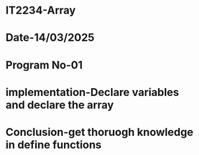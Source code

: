 # IT2234-Array
# Date-14/03/2025
# Program No-01
# implementation-Declare variables and declare the array 
# Conclusion-get thoruogh knowledge in define functions
